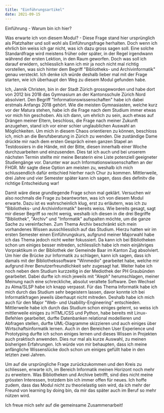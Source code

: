 ```yaml
---
title: "Einführungsartikel"
date: 2021-09-15
---
```


Einführung - Warum bin ich hier?

Was erwarte ich von diesem Modul? - Diese Frage stand hier ursprünglich als Platzhalter und soll wohl als Einführungsfrage herhalten. Doch wenn ich ehrlich bin weiss ich gar nicht, was ich dazu gross sagen soll. Eine solche Standardfrage wird meistens früher oder später, in der Regel irgendwann während der ersten Lektion, in den Raum geworfen. Doch was soll ich darauf erwidern, schliesslich kann ich mir ja noch nicht mal richtig vorstellen, was sich hinter dem Begriff "Bibliotheks- und Archivinformatik" genau versteckt. Ich denke ich würde deshalb lieber mal mit der Frage starten, wie ich überhaupt den Weg zu diesem Modul gefunden habe. 

Ich, Jannik Christen, bin in der Stadt Zürich grossgeworden und habe dort von 2012 bis 2018 das Gymnasium an der Kantonsschule Zürich Nord absolviert. Den Begriff "Informationswissenschaften" habe ich dabei erstmals Anfangs 2018 gehört. Wie die meisten Gymnasiasten, welche kurz vor der Matura stehen, habe ich die Frage nach dem Studium immer etwas vor mich hin geschoben. Als ich dann, um ehrlich zu sein, auch etwas auf Drängen meiner Eltern, beschloss, die Frage nach meiner Zukunft anzugehen, stand ich vor einer schier unglaublichen Auswahl an Möglichkeiten. Um mich in diesem Chaos orientieren zu können, beschloss ich, mich an die Berufsberatung in Zürich zu wenden. Die zuständige Dame drückte mir nach dem ersten Gespräch einen ganzen Stapel an Testdossiers in die Hände, mit der Bitte, diesen innerhalb einer Woche durchzuarbeiten und einzusenden. Dies tat ich auch und bei unserem nächsten Termin stellte mir meine Beraterin eine Liste potenziell geeigneter Studiengänge vor. Darunter war auch Informationswissenschaften an der FHGR. Mir sagte diese Option am meisten zu, weshalb ich mich schlussendlich dafür entschied hierher nach Chur zu kommen. Mittlerweile, drei Jahre und vier Semester später kann ich sagen, dass dies definitv die richtige Entscheidung war!

Damit wäre diese grundlegende Frage schon mal geklärt. Versuchen wir also nochmals die Frage zu beantworten, was ich von diesem Modul erwarte. Dazu ist es wahrscheinlich klug, erst zu erläutern, was ich zu "Bibliotheks- und Archivinformatik" bereits weiss. Wie bereits gesagt, sagt mir dieser Begriff so recht wenig, weshalb ich diesen in die drei Begriffe "Bibliothek", "Archiv" und "Informatik" aufspalten möchte, um die ganze Sache zu vereinfachen. Zum Thema Archiv beschränkt sich mein vorhandenes Wissen ausschliesslich auf das Studium. Hierzu hatten wir im ersten Semester einen Einführungskurs, aufgrund meiner Majorwahl habe ich das Thema jedoch nicht weiter fokussiert. Da kann ich bei Bibliotheken schon um einiges besser mitreden, schliesslich habe ich mein einjähriges Vorpraktikum in der Bibliothek der Gemeinde Baar im Kanton Zug absolviert. Um hier die Brücke zur Informatik zu schlagen, kann ich sagen, dass ich damals mit der Bibliothekssoftware "Winmedio" gearbeitet habe, welche mir aufgrund ihrer Benutzerfreundlichkeit sehr zugesagt hat. Weiter habe ich noch neben dem Studium kurzzeitig in der Mediothek der PH Graubünden gearbeitet. Dabei durfte ich mich jeweils mit "Aleph" herumschlagen, meiner Meinung nach eine schreckliche, absolut veraltete Software. Den Wechsel zu Alma/SLSP habe ich knapp verpasst. Für das Thema Informatik habe ich mich durch das Studium sehr begeistern lassen, davor konnte ich bei Informatikfragen jeweils überhaupt nicht mitreden. Deshalb habe ich mich auch für den Major "Web- und Usability-Engineering" entschieden. Mittlerweile habe ich durch das Studium schon einiges gelernt, so weiss ich mittlerweile einiges zu HTML/CSS und Python, habe bereits mit Linux-Befehlen gearbeitet, durfte Datenbanken relational modellieren und Abfragen stellen, durfte UML-Diagramme skizzieren und auch einiges über Wirtschaftsinformatik lernen. Auch in den Bereichen User Experience und Prototyping durfte ich schon einiges lernen und dieses Wissen in Projekten auch praktisch anwenden. Dies nur mal als kurze Auswahl, zu meinen bisherigen Erfahrungen. Ich würde von mir behaupten, dass ich meine anfängliche Wissenslücke doch schon um einiges gefüllt habe in den letzten zwei Jahren. 

Um auf die ursprüngliche Frage zurückzukommen und den Kreis zu schliessen, erwarte ich, im Bereich Informatik meinen Horizont noch mehr zu erweitern. Was Bibliotheken und Archive betrifft, sind dies nicht meine grössten Interessen, trotzdem bin ich immer offen für neues. Ich hoffe zudem, dass das Modul nicht zu theorielastig sein wird, da ich mehr der Freund von learning by doing bin, da mir das später auch im Beruf so mehr nützen wird. 

Ich freue mich sehr auf die gemeinsame Zusammenarbeit!

